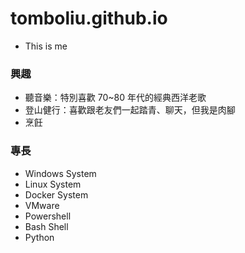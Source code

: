 tomboliu.github.io
===
* This is me

### 興趣
* 聽音樂：特別喜歡 70~80 年代的經典西洋老歌
* 登山健行：喜歡跟老友們一起踏青、聊天，但我是肉腳
* 烹飪

### 專長
* Windows System
* Linux System
* Docker System
* VMware
* Powershell
* Bash Shell
* Python